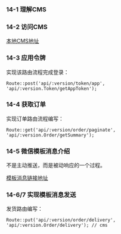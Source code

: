 ### 14-1 理解CMS

### 14-2 访问CMS

[本地CMS地址](http://www.think.com/cms/pages/login.html)

### 14-3 应用令牌

实现该路由流程完成登录：

```
Route::post('api/:version/token/app', 'api/:version.Token/getAppToken');
```

### 14-4 获取订单

实现订单路由流程编写：

```
Route::get('api/:version/order/paginate', 'api/:version.Order/getSummary');
```

### 14-5 微信模板消息介绍

不是主动推送，而是被动响应的一个过程。

[模板消息链接地址](https://developers.weixin.qq.com/miniprogram/dev/framework/open-ability/template-message.html)

### 14-6/7 实现模板消息发送

发货路由编写：

```
Route::put('api/:version/order/delivery', 'api/:version.Order/delivery'); // cms
```